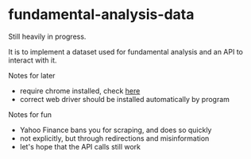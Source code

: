 # fundamental-analysis-data

Still heavily in progress.

It is to implement a dataset used for fundamental analysis and an API to interact with it.


Notes for later
 - require chrome installed, check [here](https://github.com/password123456/setup-selenium-with-chrome-driver-on-ubuntu_debian)
 - correct web driver should be installed automatically by program

 Notes for fun
 - Yahoo Finance bans you for scraping, and does so quickly
 - not explicitly, but through redirections and misinformation
 - let's hope that the API calls still work
